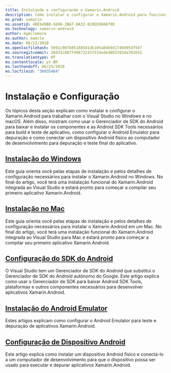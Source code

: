 ```yaml
---
title: Instalando e configurando o Xamarin.Android
description: Como instalar e configurar o Xamarin.Android para funcionar com o Visual Studio.
ms.prod: xamarin
ms.assetid: 4BE549B8-5696-2BA7-DA32-8C0EE90A879D
ms.technology: xamarin-android
author: mgmclemore
ms.author: mamcle
ms.date: 06/22/2018
ms.openlocfilehash: 5991c907b85188581db105a8db9d17460954f56f
ms.sourcegitcommit: 26033c087f49873243751deded8037d2da701655
ms.translationtype: HT
ms.contentlocale: pt-BR
ms.lasthandoff: 06/25/2018
ms.locfileid: "36935484"
---
```

# <a name="setup-and-installation"></a>Instalação e Configuração

Os tópicos desta seção explicam como instalar e configurar o Xamarin.Android para trabalhar com o Visual Studio no Windows e no macOS. Além disso, mostram como usar o Gerenciador de SDK do Android para baixar e instalar os componentes e as Android SDK Tools necessários para build e teste de aplicativo, como configurar o Android Emulator para depuração e como conectar um dispositivo Android físico ao computador de desenvolvimento para depuração e teste final do aplicativo.


## <a name="windows-installationandroidget-startedinstallationwindowsmd"></a>[Instalação do Windows](~/android/get-started/installation/windows.md)

Este guia orienta você pelas etapas de instalação e pelos detalhes de configuração necessários para instalar o Xamarin.Android no Windows. No final do artigo, você terá uma instalação funcional do Xamarin.Android integrada ao Visual Studio e estará pronto para começar a compilar seu primeiro aplicativo Xamarin.Android.

## <a name="mac-installationhttpsdocsmicrosoftcomen-usvisualstudiomacinstallation"></a>[Instalação no Mac](https://docs.microsoft.com/en-us/visualstudio/mac/installation)

Este guia orienta você pelas etapas de instalação e pelos detalhes de configuração necessários para instalar o Xamarin.Android em um Mac. No final do artigo, você terá uma instalação funcional do Xamarin.Android integrada ao Visual Studio para Mac e estará pronto para começar a compilar seu primeiro aplicativo Xamarin.Android.

## <a name="android-sdk-setupandroidget-startedinstallationandroid-sdkmd"></a>[Configuração do SDK do Android](~/android/get-started/installation/android-sdk.md)

O Visual Studio tem um Gerenciador de SDK do Android que substitui o Gerenciador de SDK do Android autônomo do Google. Este artigo explica como usar o Gerenciador de SDK para baixar Android SDK Tools, plataformas e outros componentes necessários para desenvolver aplicativos Xamarin.Android.

## <a name="android-emulator-setupandroidget-startedinstallationandroid-emulatorindexmd"></a>[Instalação do Android Emulator](~/android/get-started/installation/android-emulator/index.md)

Estes artigos explicam como configurar o Android Emulator para teste e depuração de aplicativos Xamarin.Android.

## <a name="android-device-setupandroidget-startedinstallationset-up-device-for-developmentmd"></a>[Configuração de Dispositivo Android](~/android/get-started/installation/set-up-device-for-development.md)

Este artigo explica como instalar um dispositivo Android físico e conectá-lo a um computador de desenvolvimento para que o dispositivo possa ser usado para executar e depurar aplicativos Xamarin.Android.
